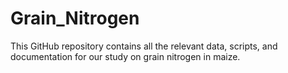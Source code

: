 # Grain_Nitrogen
This GitHub repository contains all the relevant data, scripts, and documentation for our study on grain nitrogen in maize.

